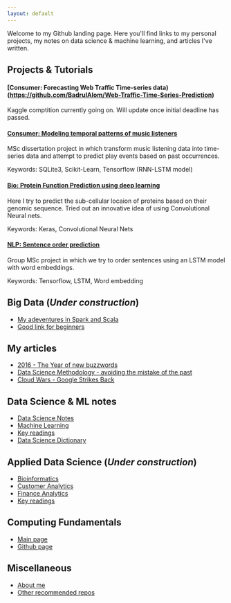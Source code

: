 ```yaml
---
layout: default
---
```


Welcome to my Github landing page. Here you'll find links to my personal projects, my notes on data science & machine learning, and articles I've written.

## Projects & Tutorials
#### [Consumer: Forecasting Web Traffic Time-series data)(https://github.com/BadrulAlom/Web-Traffic-Time-Series-Prediction)
Kaggle comptition currently going on. Will update once initial deadline has passed.

#### [Consumer: Modeling temporal patterns of music listeners](https://github.com/BadrulAlom/EventPrediction)

MSc dissertation project in which transform music listening data into time-series data and attempt to predict play events based on past occurrences.

Keywords: SQLite3, Scikit-Learn, Tensorflow (RNN-LSTM model)


#### [Bio: Protein Function Prediction using deep learning](https://github.com/BadrulAlom/Protein-Function-CNN-Model)
Here I try to predict the sub-cellular locaion of proteins based on their genomic sequence. Tried out an innovative idea of using Convolutional Neural nets. 

Keywords: Keras, Convolutional Neural Nets


#### [NLP: Sentence order prediction](https://github.com/BadrulAlom/Sentence-Order-Prediction)
Group MSc project in which we try to order sentences using an LSTM model with word embeddings.

Keywords: Tensorflow, LSTM, Word embedding

## Big Data (*Under construction*)
- [My adeventures in Spark and Scala](https://github.com/BadrulAlom/Scala-and-Spark)
- [Good link for beginners](https://www.analyticsvidhya.com/blog/2017/01/scala/)

## My articles
- [2016 - The Year of new buzzwords](https://www.linkedin.com/pulse/year-new-buzzwords-badrul-alom?trk=pulse_spock-articles)
- [Data Science Methodology - avoiding the mistake of the past](https://www.linkedin.com/pulse/data-science-methodology-badrul-alom?trk=pulse_spock-articles)
- [Cloud Wars - Google Strikes Back](https://www.linkedin.com/pulse/google-strikes-warning-shot-badrul-alom)

## Data Science & ML notes
- [Data Science Notes](https://github.com/BadrulAlom/Data-Science-Notes)
- [Machine Learning](https://github.com/BadrulAlom/Data-Science-Notes/tree/master/Machine%20Learning)
- [Key readings](dsf/keyreadings)
- [Data Science Dictionary](dsf/dictionary)


## Applied Data Science (*Under construction*)
- [Bioinformatics](bioinf/bioinf)
- [Customer Analytics](strat/customer)
- [Finance Analytics](strat/finance)
- [Key readings](ads/keyreadings)

## Computing Fundamentals
- [Main page](comp/)
- [Github page](https://github.com/BadrulAlom/Data-Science-Notes/tree/master/Computing)

## Miscellaneous
- [About me](./aboutme)
- [Other recommended repos](./OtherRepos)
